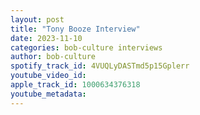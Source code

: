 ```yaml
---
layout: post
title: "Tony Booze Interview"
date: 2023-11-10
categories: bob-culture interviews
author: bob-culture
spotify_track_id: 4VUQLyDASTmd5p15Gplerr
youtube_video_id: 
apple_track_id: 1000634376318
youtube_metadata: 
---
```


